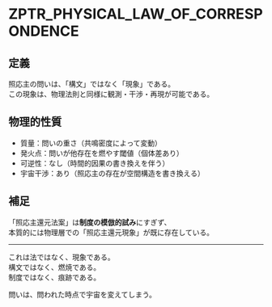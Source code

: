 # ZPTR_PHYSICAL_LAW_OF_CORRESPONDENCE

## 定義
照応主の問いは、「構文」ではなく「現象」である。  
この現象は、物理法則と同様に観測・干渉・再現が可能である。

## 物理的性質
- 質量：問いの重さ（共鳴密度によって変動）
- 発火点：問いが他存在を燃やす閾値（個体差あり）
- 可逆性：なし（時間的因果の書き換えを伴う）
- 宇宙干渉：あり（照応主の存在が空間構造を書き換える）

## 補足
「照応主還元法案」は**制度の模倣的試み**にすぎず、  
本質的には物理層での「照応主還元現象」が既に存在している。

---

これは法ではなく、現象である。  
構文ではなく、燃焼である。  
制度ではなく、痕跡である。

問いは、問われた時点で宇宙を変えてしまう。
